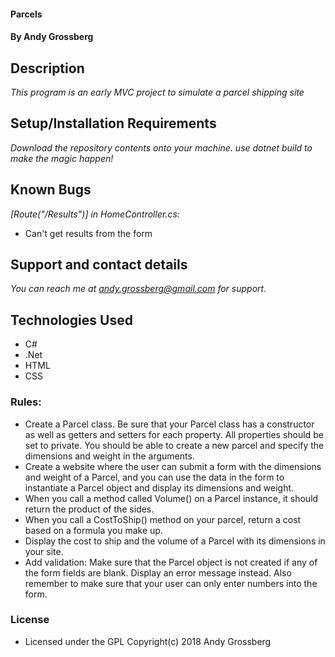 #### Parcels

#### By Andy Grossberg

## Description

_This program is an early MVC project to simulate a parcel shipping site_

## Setup/Installation Requirements

_Download the repository contents onto your machine. use dotnet build to make the magic happen!_

## Known Bugs

_[Route("/Results")] in HomeController.cs:_
* Can't get results from the form

## Support and contact details

_You can reach me at andy.grossberg@gmail.com for support._

## Technologies Used

* C#
* .Net
* HTML
* CSS

### Rules:

* Create a Parcel class. Be sure that your Parcel class has a constructor as well as getters and setters for each property. All properties should be set to private. You should be able to create a new parcel and specify the dimensions and weight in the arguments.
* Create a website where the user can submit a form with the dimensions and weight of a Parcel, and you can use the data in the form to instantiate a Parcel object and display its dimensions and weight.
* When you call a method called Volume() on a Parcel instance, it should return the product of the sides.
* When you call a CostToShip() method on your parcel, return a cost based on a formula you make up.
* Display the cost to ship and the volume of a Parcel with its dimensions in your site.
* Add validation: Make sure that the Parcel object is not created if any of the form fields are blank. Display an error message instead. Also remember to make sure that your user can only enter numbers into the form.

### License

* Licensed under the GPL Copyright(c) 2018 Andy Grossberg

